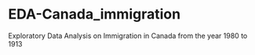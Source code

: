 # EDA-Canada_immigration
Exploratory Data Analysis on Immigration in Canada from the year 1980 to 1913
